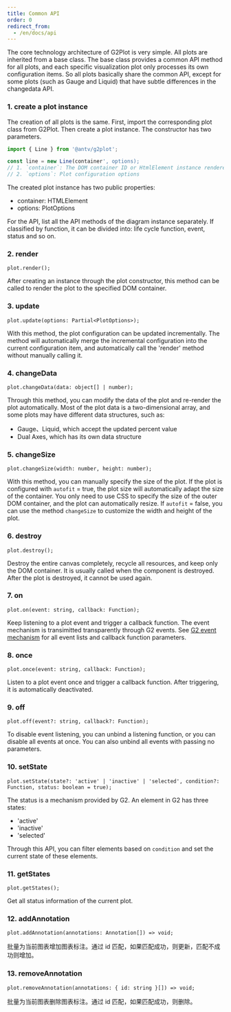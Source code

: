 ```yaml
---
title: Common API
order: 0
redirect_from:
  - /en/docs/api
---
```


The core technology architecture of G2Plot is very simple. All plots are inherited from a base class. The base class provides a common API method for all plots, and each specific visualization plot only processes its own configuration items. So all plots basically share the common API, except for some plots (such as Gauge and Liquid) that have subtle differences in the changedata API.

### 1. create a plot instance

The creation of all plots is the same. First, import the corresponding plot class from G2Plot. Then create a plot instance. The constructor has two parameters.

```ts
import { Line } from '@antv/g2plot';

const line = new Line(container', options);
// 1. `container`: The DOM container ID or HtmlElement instance rendered by plot
// 2. `options`: Plot configuration options
```

The created plot instance has two public properties:

- container: HTMLElement
- options: PlotOptions

For the API, list all the API methods of the diagram instance separately. If classified by function, it can be divided into: life cycle function, event, status and so on.

### 2. render

```sign
plot.render();
```

After creating an instance through the plot constructor, this method can be called to render the plot to the specified DOM container.

### 3. update

```sign
plot.update(options: Partial<PlotOptions>);
```

With this method, the plot configuration can be updated incrementally. The method will automatically merge the incremental configuration into the current configuration item, and automatically call the 'render' method without manually calling it.

### 4. changeData

```sign
plot.changeData(data: object[] | number);
```

Through this method, you can modify the data of the plot and re-render the plot automatically. Most of the plot data is a two-dimensional array, and some plots may have different data structures, such as:

- Gauge、Liquid, which accept the updated percent value
- Dual Axes, which has its own data structure

<playground path="dynamic-plots/basic/demo/dynamic-spline.ts" rid="rect"></playground>

### 5. changeSize

```sign
plot.changeSize(width: number, height: number);
```

With this method, you can manually specify the size of the plot. If the plot is configured with `autofit` = true, the plot size will automatically adapt the size of the container. You only need to use CSS to specify the size of the outer DOM container, and the plot can automatically resize. If `autofit` = false, you can use the method `changeSize` to customize the width and height of the plot.

### 6. destroy

```sign
plot.destroy();
```

Destroy the entire canvas completely, recycle all resources, and keep only the DOM container. It is usually called when the component is destroyed. After the plot is destroyed, it cannot be used again.

### 7. on

```sign
plot.on(event: string, callback: Function);
```

Keep listening to a plot event and trigger a callback function. The event mechanism is transimitted transparently through G2 events. See [G2 event mechanism](https://g2.antv.vision/zh/docs/api/general/event) for all event lists and callback function parameters.

### 8. once

```sign
plot.once(event: string, callback: Function);
```

Listen to a plot event once and trigger a callback function. After triggering, it is automatically deactivated.

### 9. off

```sign
plot.off(event?: string, callback?: Function);
```

To disable event listening, you can unbind a listening function, or you can disable all events at once. You can also unbind all events with passing no parameters.

### 10. setState

```sign
plot.setState(state?: 'active' | 'inactive' | 'selected', condition?: Function, status: boolean = true);
```

The status is a mechanism provided by G2. An element in G2 has three states:

- 'active'
- 'inactive'
- 'selected'

Through this API, you can filter elements based on `condition` and set the current state of these elements.

### 11. getStates

```sign
plot.getStates();
```

Get all status information of the current plot.

### 12. addAnnotation

```sign
plot.addAnnotation(annotations: Annotation[]) => void;
```

批量为当前图表增加图表标注。通过 id 匹配，如果匹配成功，则更新，匹配不成功则增加。

 <!-- <playground path="dynamic-plots/basic/demo/dynamic-spline.ts" rid="addAnnotation"></playground> -->

### 13. removeAnnotation

```sign
plot.removeAnnotation(annotations: { id: string }[]) => void;
```

批量为当前图表删除图表标注。通过 id 匹配，如果匹配成功，则删除。